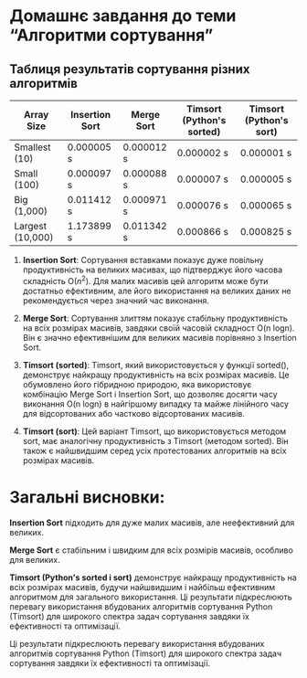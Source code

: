 # Домашнє завдання до теми “Алгоритми сортування”

## Таблиця результатів сортування різних алгоритмів

| Array Size       | Insertion Sort | Merge Sort | Timsort (Python's sorted) | Timsort (Python's sort) |
| ---------------- | -------------- | ---------- | ------------------------- | ----------------------- |
| Smallest (10)    | 0.000005 s     | 0.000012 s | 0.000002 s                | 0.000001 s              |
| Small (100)      | 0.000097 s     | 0.000088 s | 0.000007 s                | 0.000005 s              |
| Big (1,000)      | 0.011412 s     | 0.000971 s | 0.000076 s                | 0.000065 s              |
| Largest (10,000) | 1.173899 s     | 0.011342 s | 0.000866 s                | 0.000825 s              |

1. **Insertion Sort**: Сортування вставками показує дуже повільну продуктивність
   на великих масивах, що підтверджує його часова складність O($n^2$). Для малих
   масивів цей алгоритм може бути достатньо ефективним, але його використання на
   великих даних не рекомендується через значний час виконання.

2. **Merge Sort**: Сортування злиттям показує стабільну продуктивність на всіх
   розмірах масивів, завдяки своїй часовій складност O(n logn). Він є значно
   ефективнішим для великих масивів порівняно з Insertion Sort.

3. **Timsort (sorted)**: Timsort, який використовується у функції sorted(),
   демонструє найкращу продуктивність на всіх розмірах масивів. Це обумовлено
   його гібридною природою, яка використовує комбінацію Merge Sort і Insertion
   Sort, що дозволяє досягти часу виконання O(n logn) в найгіршому випадку та
   майже лінійного часу для відсортованих або частково відсортованих масивів.

4. **Timsort (sort)**: Цей варіант Timsort, що використовується методом sort,
   має аналогічну продуктивність з Timsort (методом sorted). Він також є
   найшвидшим серед усіх протестованих алгоритмів на всіх розмірах масивів.

# Загальні висновки:

**Insertion Sort** підходить для дуже малих масивів, але неефективний для
великих.

**Merge Sort** є стабільним і швидким для всіх розмірів масивів, особливо для
великих.

**Timsort (Python's sorted і sort)** демонструє найкращу продуктивність на всіх
розмірах масивів, будучи найшвидшим і найбільш ефективним алгоритмом для
загального використання. Ці результати підкреслюють перевагу використання
вбудованих алгоритмів сортування Python (Timsort) для широкого спектра задач
сортування завдяки їх ефективності та оптимізації.

Ці результати підкреслюють перевагу використання вбудованих алгоритмів
сортування Python (Timsort) для широкого спектра задач сортування завдяки їх
ефективності та оптимізації.
